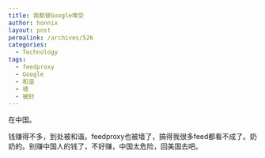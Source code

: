 ```yaml
---
title: 我都替Google难受
author: honnix
layout: post
permalink: /archives/526
categories:
  - Technology
tags:
  - feedproxy
  - Google
  - 和谐
  - 墙
  - 被封
---
```

在中国。

钱赚得不多，到处被和谐。feedproxy也被墙了，搞得我很多feed都看不成了。奶奶的。别赚中国人的钱了，不好赚，中国太危险，回美国去吧。